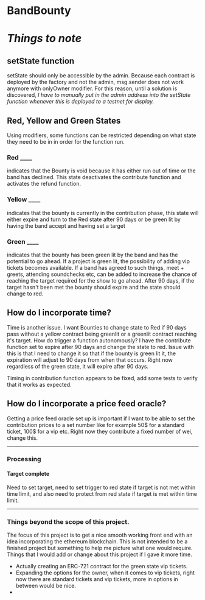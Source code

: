 # BandBounty


# *Things to note*

## **setState function**
setState should only be accessible by the admin. Because each contract is deployed by the factory and not the admin, msg.sender does not work anymore with onlyOwner modifier. For this reason, until a solution is discovered, *I have to manually put in the admin address into the setState function whenever this is deployed to a testnet for display.*

## **Red, Yellow and Green States**
Using modifiers, some functions can be restricted depending on what state they need to be in in order for the function run. 
### Red ____
 indicates that the Bounty is void because it has either run out of time or the band has declined. This state deactivates the contribute function and activates the refund function.
### Yellow ____
 indicates that the bounty is currently in the contribution phase, this state will either expire and turn to the Red state after 90 days or be green lit by having the band accept and having set a target
### Green ____
 indicates that the bounty has been green lit by the band and has the potential to go ahead. If a project is green lit, the possibility of adding vip tickets becomes available. If a band has agreed to such things, meet + greets, attending soundchecks etc, can be added to increase the chance of reaching the target required for the show to go ahead. After 90 days, if the target hasn't been met the bounty should expire and the state should change to red.

## **How do I incorporate time?**
Time is another issue. I want Bounties to change state to Red if 90 days pass without a yellow contract being greenlit or a greenlit contract reaching it's target. How do trigger a function autonomously?
I have the contribute function set to expire after 90 days and change the state to red. Issue with this is that I need to change it so that if the bounty is green lit it, the expiration will adjust to 90 days from when that occurs. Right now regardless of the green state, it will expire after 90 days.

Timing in contribution function appears to be fixed, add some tests to verify that it works as expected.

## **How do I incorporate a price feed oracle?**
Getting a price feed oracle set up is important if I want to be able to set the contribution prices to a set number like for example 50$ for a standard ticket, 100$ for a vip etc.
Right now they contribute a fixed number of wei, change this.

_________________________________

### Processing

#### Target complete
Need to set target, need to set trigger to red state if target is not met within time limit, and also need to protect from red state if target is met within time limit.

__________________________________

### Things beyond the scope of this project.
The focus of this project is to get a nice smooth working front end with an idea incorporating the ethereum blockchain. This is not intended to be a finished project but something to help me picture what one would require. Things that I would add or change about this project if I gave it more time.
- Actually creating an ERC-721 contract for the green state vip tickets.
- Expanding the options for the owner, when it comes to vip tickets, right now there are standard tickets and vip tickets, more in options in between would be nice.
- 